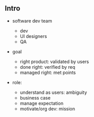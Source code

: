 
## Intro
- software dev team
  - dev
  - UI designers
  - QA

- goal
  - right product: validated by users
  - done right: verified by req
  - managed right: met points

- role:
  - understand as users: ambiguity
  - business case
  - manage expectation
  - motivate/org dev: mission
  












